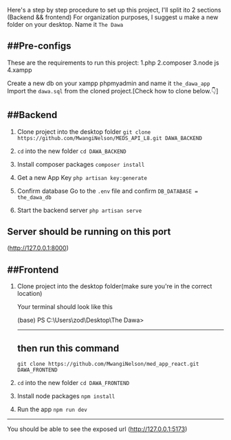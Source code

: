 Here's a step by step procedure to set up this project, I'll split ito 2 sections (Backend && frontend)
For organization purposes, I suggest u make a new folder on your desktop. Name it `The Dawa`

## ##Pre-configs

These are the requirements to run this project:
1.php
2.composer
3.node js
4.xampp

Create a new db on your xampp phpmyadmin and name it `the_dawa_app`
Import the `dawa.sql` from the cloned project.[Check how to clone below.👇]

## ##Backend

1. Clone project into the desktop folder
   `git clone https://github.com/MwangiNelson/MEDS_API_L8.git DAWA_BACKEND`

2. `cd` into the new folder
   `cd DAWA_BACKEND`

3. Install composer packages
   `composer install`

4. Get a new App Key
   `php artisan key:generate`

5. Confirm database
   Go to the `.env` file and confirm `DB_DATABASE = the_dawa_db`

6. Start the backend server
   `php artisan serve`

## Server should be running on this port

(http://127.0.0.1:8000)

## ##Frontend

1. Clone project into the desktop folder(make sure you're in the correct location)

    Your terminal should look like this

    (base) PS C:\Users\zod\Desktop\The Dawa>

    ***

    ## then run this command

    `git clone https://github.com/MwangiNelson/med_app_react.git DAWA_FRONTEND`

2. `cd` into the new folder
   `cd DAWA_FRONTEND`

3. Install node packages
   `npm install`

4. Run the app
   `npm run dev`

---

You should be able to see the exposed url (http://127.0.0.1:5173)
